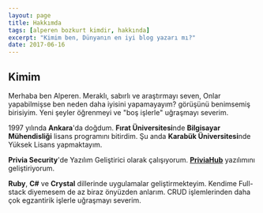 ```yaml
---
layout: page
title: Hakkımda
tags: [alperen bozkurt kimdir, hakkında]
excerpt: "Kimim ben, Dünyanın en iyi blog yazarı mı?"
date: 2017-06-16
---
```

Kimim
---

Merhaba ben Alperen. Meraklı, sabırlı ve araştırmayı seven, Onlar yapabilmişse ben neden daha iyisini yapamayayım? görüşünü benimsemiş birisiyim. Yeni şeyler öğrenmeyi ve "boş işlerle" uğraşmayı severim.

1997 yılında **Ankara**'da doğdum. **Fırat Üniversitesi**nde **Bilgisayar Mühendisliği** lisans programını bitirdim. Şu anda **Karabük Üniversitesi**nde Yüksek Lisans yapmaktayım.

**Privia Security**'de Yazılım Geliştirici olarak çalışıyorum. **[PriviaHub](https://priviahub.com/)** yazılımını geliştiriyorum. 

**Ruby**, **C#** ve **Crystal** dillerinde uygulamalar geliştirmekteyim. Kendime Full-stack diyemesem de az biraz önyüzden anlarım. CRUD işlemlerinden daha çok egzantirik işlerle uğraşmayı severim.
